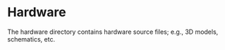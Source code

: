 # Hardware

The hardware directory contains hardware source files; e.g., 3D models, schematics, etc.
